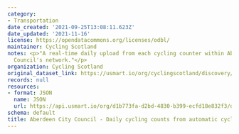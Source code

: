 ```yaml
---
category:
- Transportation
date_created: '2021-09-25T13:08:11.623Z'
date_updated: '2021-11-16'
license: https://opendatacommons.org/licenses/odbl/
maintainer: Cycling Scotland
notes: <p>"A real-time daily upload from each cycling counter within Aberdeen City
  Council's network."</p>
organization: Cycling Scotland
original_dataset_link: https://usmart.io/org/cyclingscotland/discovery/discovery-view-detail/c3248da7-823b-40e7-ae5c-9b33a4ab7f16
records: null
resources:
- format: JSON
  name: JSON
  url: https://api.usmart.io/org/d1b773fa-d2bd-4830-b399-ecfd18e832f3/d0717679-21fb-4274-a9d3-f973cfb5b7ff/1/urql
schema: default
title: Aberdeen City Council - Daily cycling counts from automatic cycling counters
---
```

